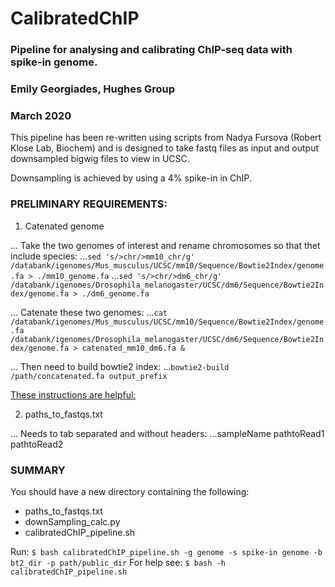 # CalibratedChIP
### Pipeline for analysing and calibrating ChIP-seq data with spike-in genome.

### Emily Georgiades, Hughes Group
### March 2020


This pipeline has been re-written using scripts from Nadya Fursova (Robert Klose Lab, Biochem)
and is designed to take fastq files as input and output downsampled bigwig files to view in UCSC.

Downsampling is achieved by using a 4% spike-in in ChIP.


### PRELIMINARY REQUIREMENTS:
1. Catenated genome

... Take the two genomes of interest and rename chromosomes so that thet include species: 
...`sed 's/>chr/>mm10_chr/g' /databank/igenomes/Mus_musculus/UCSC/mm10/Sequence/Bowtie2Index/genome.fa > ./mm10_genome.fa`
...`sed 's/>chr/>dm6_chr/g' /databank/igenomes/Drosophila_melanogaster/UCSC/dm6/Sequence/Bowtie2Index/genome.fa > ./dm6_genome.fa`

... Catenate these two genomes:
...`cat /databank/igenomes/Mus_musculus/UCSC/mm10/Sequence/Bowtie2Index/genome.fa /databank/igenomes/Drosophila_melanogaster/UCSC/dm6/Sequence/Bowtie2Index/genome.fa > catenated_mm10_dm6.fa &`

... Then need to build bowtie2 index:
...`bowtie2-build /path/concatenated.fa output_prefix`

[These instructions are helpful:](http://homer.ucsd.edu/homer/basicTutorial/mapping.html)

2. paths_to_fastqs.txt

... Needs to tab separated and without headers:
...sampleName  pathtoRead1 pathtoRead2




### SUMMARY
You should have a new directory containing the following:
* paths_to_fastqs.txt
* downSampling_calc.py
* calibratedChIP_pipeline.sh

Run: `$ bash calibratedChIP_pipeline.sh -g genome -s spike-in genome -b bt2_dir -p path/public_dir`
For help see: `$ bash -h calibratedChIP_pipeline.sh`
